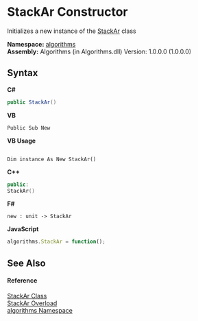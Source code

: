 # StackAr Constructor 
 

Initializes a new instance of the <a href="b4a5e2b4-76ec-c8ca-0bcc-afef582efb60">StackAr</a> class

**Namespace:**&nbsp;<a href="82f88b43-fdc9-bc99-9558-75fce96d448f">algorithms</a><br />**Assembly:**&nbsp;Algorithms (in Algorithms.dll) Version: 1.0.0.0 (1.0.0.0)

## Syntax

**C#**<br />
``` C#
public StackAr()
```

**VB**<br />
``` VB
Public Sub New
```

**VB Usage**<br />
``` VB Usage

Dim instance As New StackAr()
```

**C++**<br />
``` C++
public:
StackAr()
```

**F#**<br />
``` F#
new : unit -> StackAr
```

**JavaScript**<br />
``` JavaScript
algorithms.StackAr = function();
```


## See Also


#### Reference
<a href="b4a5e2b4-76ec-c8ca-0bcc-afef582efb60">StackAr Class</a><br /><a href="1656af86-074b-6e1a-846d-d6b6a90514ed">StackAr Overload</a><br /><a href="82f88b43-fdc9-bc99-9558-75fce96d448f">algorithms Namespace</a><br />
